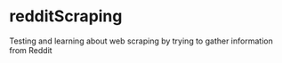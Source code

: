 # redditScraping
Testing and learning about web scraping by trying to gather information from Reddit
